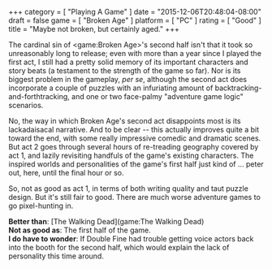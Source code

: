 +++
category = [ "Playing A Game" ]
date = "2015-12-06T20:48:04-08:00"
draft = false
game = [ "Broken Age" ]
platform = [ "PC" ]
rating = [ "Good" ]
title = "Maybe not broken, but certainly aged."
+++

The cardinal sin of <game:Broken Age>'s second half isn't that it took so unreasonably long to release; even with more than a year since I played the first act, I still had a pretty solid memory of its important characters and story beats (a testament to the strength of the game so far).  Nor is its biggest problem in the gameplay, <i>per se</i>, although the second act does incorporate a couple of puzzles with an infuriating amount of backtracking-and-forthtracking, and one or two face-palmy "adventure game logic" scenarios.

No, the way in which Broken Age's second act disappoints most is its lackadaisacal narrative.  And to be clear -- this actually improves quite a bit toward the end, with some really impressive comedic and dramatic scenes.  But act 2 goes through several hours of re-treading geography covered by act 1, and lazily revisiting handfuls of the game's existing characters.  The inspired worlds and personalities of the game's first half just kind of ... peter out, here, until the final hour or so.

So, not as good as act 1, in terms of both writing quality and taut puzzle design.  But it's still fair to good.  There are much worse adventure games to go pixel-hunting in.

<b>Better than</b>: [The Walking Dead](game:The Walking Dead)  
<b>Not as good as</b>: The first half of the game.  
<b>I do have to wonder</b>: If Double Fine had trouble getting voice actors back into the booth for the second half, which would explain the lack of personality this time around.
